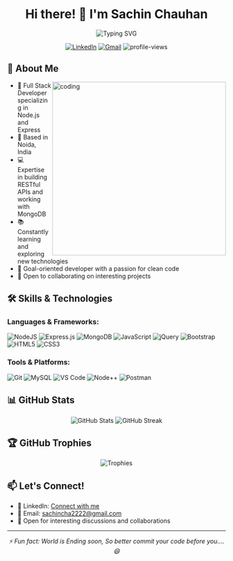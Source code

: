 # <div align="center">Hi there! 👋 I'm Sachin Chauhan</div>
<div align="center">
  <img src="https://readme-typing-svg.herokuapp.com?font=Fira+Code&weight=500&size=25&pause=1000&color=3F97F7&center=true&vCenter=true&width=600&lines=Full+Stack+Developer;Node.js+%7C+Express+%7C+MongoDB;Always+learning+new+things!" alt="Typing SVG" />
</div>

<p align="center">
  <a href="https://www.linkedin.com/in/sachin-chauhan/"><img src="https://img.shields.io/badge/LinkedIn-0077B5?style=for-the-badge&logo=linkedin&logoColor=white" alt="LinkedIn"></a>
  <a href="mailto:sachincha2222@gmail.com"><img src="https://img.shields.io/badge/Gmail-D14836?style=for-the-badge&logo=gmail&logoColor=white" alt="Gmail"></a>
  <img src="https://komarev.com/ghpvc/?username=sachinchauhan29&label=Profile%20views&color=0e75b6&style=flat" alt="profile-views">
</p>

## 💫 About Me
<img align="right" alt="coding" width="400" src="https://user-images.githubusercontent.com/56001279/169039511-a3887a25-f6aa-449c-a269-82372aaa8618.gif"/>

- 🌟 Full Stack Developer specializing in Node.js and Express
- 🏢 Based in Noida, India
- 💻 Expertise in building RESTful APIs and working with MongoDB
- 📚 Constantly learning and exploring new technologies
- 🎯 Goal-oriented developer with a passion for clean code
- 🤝 Open to collaborating on interesting projects

## 🛠️ Skills & Technologies

### Languages & Frameworks:
![NodeJS](https://img.shields.io/badge/Node.js-339933?style=for-the-badge&logo=nodedotjs&logoColor=white)
![Express.js](https://img.shields.io/badge/Express.js-000000?style=for-the-badge&logo=express&logoColor=white)
![MongoDB](https://img.shields.io/badge/MongoDB-4EA94B?style=for-the-badge&logo=mongodb&logoColor=white)
![JavaScript](https://img.shields.io/badge/JavaScript-F7DF1E?style=for-the-badge&logo=javascript&logoColor=black)
![jQuery](https://img.shields.io/badge/jQuery-0769AD?style=for-the-badge&logo=jquery&logoColor=white)
![Bootstrap](https://img.shields.io/badge/Bootstrap-563D7C?style=for-the-badge&logo=bootstrap&logoColor=white)
![HTML5](https://img.shields.io/badge/HTML5-E34F26?style=for-the-badge&logo=html5&logoColor=white)
![CSS3](https://img.shields.io/badge/CSS3-1572B6?style=for-the-badge&logo=css3&logoColor=white)

### Tools & Platforms:
![Git](https://img.shields.io/badge/Git-F05032?style=for-the-badge&logo=git&logoColor=white)
![MySQL](https://img.shields.io/badge/MySQL-00000F?style=for-the-badge&logo=mysql&logoColor=white)
![VS Code](https://img.shields.io/badge/VS_Code-0078D4?style=for-the-badge&logo=visual%20studio%20code&logoColor=white)
![Node++](https://img.shields.io/badge/Node++-68A063?style=for-the-badge&logo=node.js&logoColor=white)
![Postman](https://img.shields.io/badge/Postman-FF6C37?style=for-the-badge&logo=postman&logoColor=white)

## 📊 GitHub Stats

<div align="center">
  <img src="https://github-readme-stats.vercel.app/api?username=SachinChauhan2000&show_icons=true&theme=radical" alt="GitHub Stats" />
  <img src="https://github-readme-streak-stats.herokuapp.com/?user=SachinChauhan2000&theme=radical" alt="GitHub Streak" />
</div>

## 🏆 GitHub Trophies
<div align="center">
  <img src="https://github-profile-trophy.vercel.app/?username=SachinChauhan2000&theme=radical&row=1&column=6" alt="Trophies" />
</div>

## 📫 Let's Connect!
- 💼 LinkedIn: [Connect with me](https://www.linkedin.com/in/sachin-chauhan-927415222/)
- 📧 Email: sachincha2222@gmail.com
- 💬 Open for interesting discussions and collaborations

---
<div align="center">
  <i>⚡ Fun fact: World is Ending soon, So better commit your code before you.... 😄</i>
</div>

